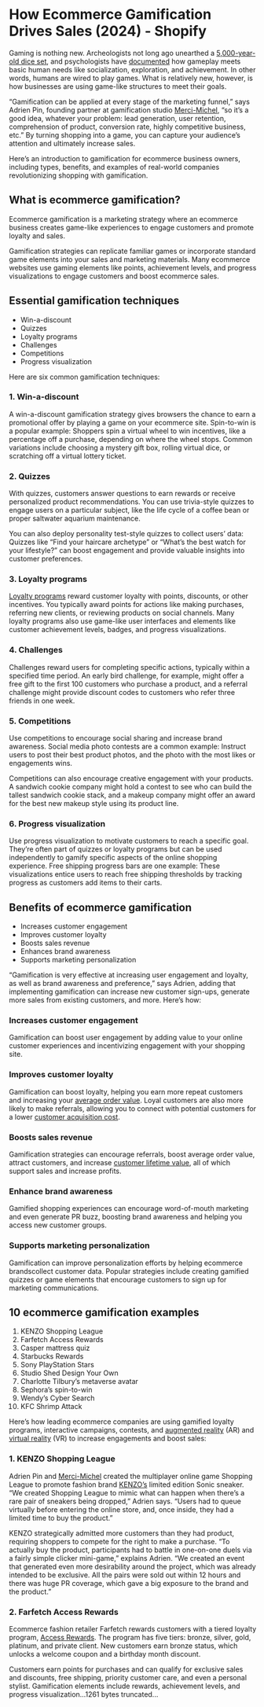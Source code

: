 # How Ecommerce Gamification Drives Sales (2024) - Shopify

Gaming is nothing new. Archeologists not long ago unearthed a [5,000-year-old dice set](), and psychologists have [documented]() how gameplay meets basic human needs like socialization, exploration, and achievement. In other words, humans are wired to play games. What is relatively new, however, is how businesses are using game-like structures to meet their goals.

“Gamification can be applied at every stage of the marketing funnel,” says Adrien Pin, founding partner at gamification studio [Merci-Michel](), “so it’s a good idea, whatever your problem: lead generation, user retention, comprehension of product, conversion rate, highly competitive business, etc.” By turning shopping into a game, you can capture your audience’s attention and ultimately increase sales.

Here’s an introduction to gamification for ecommerce business owners, including types, benefits, and examples of real-world companies revolutionizing shopping with gamification.

## What is ecommerce gamification?

Ecommerce gamification is a marketing strategy where an ecommerce business creates game-like experiences to engage customers and promote loyalty and sales. 

Gamification strategies can replicate familiar games or incorporate standard game elements into your sales and marketing materials. Many ecommerce websites use gaming elements like points, achievement levels, and progress visualizations to engage customers and boost ecommerce sales.

## Essential gamification techniques

*   Win-a-discount
*   Quizzes
*   Loyalty programs
*   Challenges
*   Competitions
*   Progress visualization

Here are six common gamification techniques:

### 1. Win-a-discount

A win-a-discount gamification strategy gives browsers the chance to earn a promotional offer by playing a game on your ecommerce site. Spin-to-win is a popular example: Shoppers spin a virtual wheel to win incentives, like a percentage off a purchase, depending on where the wheel stops. Common variations include choosing a mystery gift box, rolling virtual dice, or scratching off a virtual lottery ticket. 

### 2. Quizzes

With quizzes, customers answer questions to earn rewards or receive personalized product recommendations. You can use trivia-style quizzes to engage users on a particular subject, like the life cycle of a coffee bean or proper saltwater aquarium maintenance. 

You can also deploy personality test-style quizzes to collect users’ data: Quizzes like “Find your haircare archetype” or “What’s the best watch for your lifestyle?” can boost engagement and provide valuable insights into customer preferences.

### 3. Loyalty programs

[Loyalty programs]() reward customer loyalty with points, discounts, or other incentives. You typically award points for actions like making purchases, referring new clients, or reviewing products on social channels. Many loyalty programs also use game-like user interfaces and elements like customer achievement levels, badges, and progress visualizations.

### 4. Challenges

Challenges reward users for completing specific actions, typically within a specified time period. An early bird challenge, for example, might offer a free gift to the first 100 customers who purchase a product, and a referral challenge might provide discount codes to customers who refer three friends in one week.

### 5. Competitions

Use competitions to encourage social sharing and increase brand awareness. Social media photo contests are a common example: Instruct users to post their best product photos, and the photo with the most likes or engagements wins. 

Competitions can also encourage creative engagement with your products. A sandwich cookie company might hold a contest to see who can build the tallest sandwich cookie stack, and a makeup company might offer an award for the best new makeup style using its product line.

### 6. Progress visualization

Use progress visualization to motivate customers to reach a specific goal. They’re often part of quizzes or loyalty programs but can be used independently to gamify specific aspects of the online shopping experience. Free shipping progress bars are one example: These visualizations entice users to reach free shipping thresholds by tracking progress as customers add items to their carts.

## Benefits of ecommerce gamification

*   Increases customer engagement
*   Improves customer loyalty
*   Boosts sales revenue
*   Enhances brand awareness
*   Supports marketing personalization

“Gamification is very effective at increasing user engagement and loyalty, as well as brand awareness and preference,” says Adrien, adding that implementing gamification can increase new customer sign-ups, generate more sales from existing customers, and more. Here’s how:

### Increases customer engagement

Gamification can boost user engagement by adding value to your online customer experiences and incentivizing engagement with your shopping site. 

### Improves customer loyalty

Gamification can boost loyalty, helping you earn more repeat customers and increasing your [average order value](). Loyal customers are also more likely to make referrals, allowing you to connect with potential customers for a lower [customer acquisition cost]().

### Boosts sales revenue

Gamification strategies can encourage referrals, boost average order value, attract customers, and increase [customer lifetime value](), all of which support sales and increase profits.

### Enhance brand awareness

Gamified shopping experiences can encourage word-of-mouth marketing and even generate PR buzz, boosting brand awareness and helping you access new customer groups. 

### Supports marketing personalization

Gamification can improve personalization efforts by helping ecommerce brandscollect customer data. Popular strategies include creating gamified quizzes or game elements that encourage customers to sign up for marketing communications.

## 10 ecommerce gamification examples

1.  KENZO Shopping League
2.  Farfetch Access Rewards
3.  Casper mattress quiz
4.  Starbucks Rewards
5.  Sony PlayStation Stars
6.  Studio Shed Design Your Own
7.  Charlotte Tilbury’s metaverse avatar
8.  Sephora’s spin-to-win
9.  Wendy’s Cyber Search
10.  KFC Shrimp Attack

Here’s how leading ecommerce companies are using gamified loyalty programs, interactive campaigns, contests, and [augmented reality]() (AR) and [virtual reality]() (VR) to increase engagements and boost sales: 

### 1. KENZO Shopping League

Adrien Pin and [Merci-Michel]() created the multiplayer online game Shopping League to promote fashion brand [KENZO’s]() limited edition Sonic sneaker. “We created Shopping League to mimic what can happen when there’s a rare pair of sneakers being dropped,” Adrien says. “Users had to queue virtually before entering the online store, and, once inside, they had a limited time to buy the product.” 

KENZO strategically admitted more customers than they had product, requiring shoppers to compete for the right to make a purchase. “To actually buy the product, participants had to battle in one-on-one duels via a fairly simple clicker mini-game,” explains Adrien. “We created an event that generated even more desirability around the project, which was already intended to be exclusive. All the pairs were sold out within 12 hours and there was huge PR coverage, which gave a big exposure to the brand and the product.”

### 2. Farfetch Access Rewards

Ecommerce fashion retailer Farfetch rewards customers with a tiered loyalty program, [Access Rewards](). The program has five tiers: bronze, silver, gold, platinum, and private client. New customers earn bronze status, which unlocks a welcome coupon and a birthday month discount. 

Customers earn points for purchases and can qualify for exclusive sales and discounts, free shipping, priority customer care, and even a personal stylist. Gamification elements include rewards, achievement levels, and progress visualization...1261 bytes truncated...

